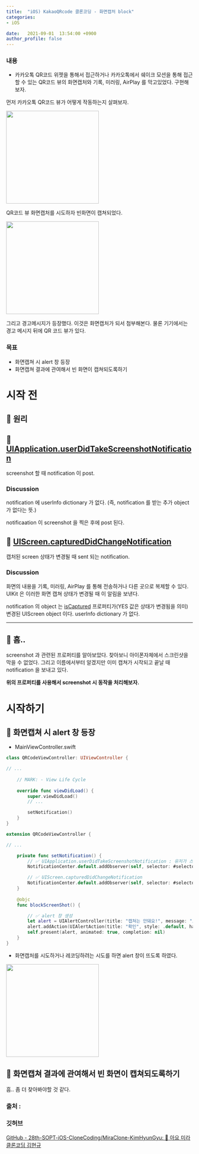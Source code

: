 ```yaml
---
title:  "iOS) KakaoQRcode 클론코딩 - 화면캡처 block"
categories:
- iOS

date:   2021-09-01  13:54:00 +0900
author_profile: false
---
```

### 내용

- 카카오톡 QR코드 위젯을 통해서 접근하거나 카카오톡에서 쉐이크 모션을 통해 접근할 수 있는 QR코드 뷰의 화면캡처와 기록, 미러링, AirPlay 를 막고있었다. 구현해보자.

먼저 카카오톡 QR코드 뷰가 어떻게 작동하는지 살펴보자.

<img src ="https://user-images.githubusercontent.com/69136340/131613048-c674e0dc-dd2c-4aa9-a543-e410261b0e54.png" width ="250">

QR코드 뷰 화면캡처를 시도하자 빈화면이 캡쳐되었다.

<img src ="https://user-images.githubusercontent.com/69136340/131613034-e21f18ad-3dfe-4f8d-8976-15f635eb4a4b.png" width ="250">

그리고 경고메시지가 등장했다. 이것은 화면캡처가 되서 첨부해본다. 물론 기기에서는 경고 메시지 뒤에 QR 코드 뷰가 있다.

### 목표

- 화면캡쳐 시 alert 창 등장
- 화면캡쳐 결과에 관여해서 빈 화면이 캡쳐되도록하기

# 시작 전

## 📸 원리

## 📌 [UIApplication.userDidTakeScreenshotNotification](https://developer.apple.com/documentation/uikit/uiapplication/1622966-userdidtakescreenshotnotificatio)

screenshot 할 때 notification 이 post.

### Discussion

notification 에 userInfo dictionary 가 없다. (즉, notification 를 받는 추가 object 가 없다는 뜻.)

notificaation 이 screenshot 을 찍은 후에 post 된다.

## 📌 [UIScreen.capturedDidChangeNotification](https://developer.apple.com/documentation/uikit/uiscreen/2921652-captureddidchangenotification)

캡처된 screen 상태가 변경될 때 sent 되는 notification.

### Discussion

화면의 내용을 기록, 미러링, AirPlay 를 통해 전송하거나 다른 곳으로 복제할 수 있다. UIKit 은 이러한 화면 캡쳐 상태가 변경될 때 이 알림을 보낸다.

notification 의 object 는 [isCaptured](https://developer.apple.com/documentation/uikit/uiscreen/2921651-iscaptured) 프로퍼티가(YES 값은 상태가 변경됨을 의미) 변경된 UIScreen object 이다. userInfo dictionary 가 없다.

---

## 🤨 흠..

screenshot 과 관련된 프로퍼티를 알아보았다. 찾아보니 아이폰자체에서 스크린샷을 막을 수 없었다. 그리고 이름에서부터 알겠지만  이미 캡쳐가 시작되고 끝날 때 notification 을 보내고 있다.

**위의 프로퍼티를 사용해서 screenshot 시 동작을 처리해보자.**

# 시작하기

## 📸 화면캡쳐 시 alert 창 등장

- MainViewController.swift

```swift
class QRCodeViewController: UIViewController {

// ...
    
    // MARK: - View Life Cycle
    
    override func viewDidLoad() {
        super.viewDidLoad()
        // ...

        setNotification()
    }
}

extension QRCodeViewController {

// ...

    private func setNotification() {
        // ✅ UIApplication.userDidTakeScreenshotNotification : 유저가 스크린샷을 찍을 때 notification 이 post 한다.
        NotificationCenter.default.addObserver(self, selector: #selector(blockScreenShot), name: UIApplication.userDidTakeScreenshotNotification, object: nil)

        // ✅ UIScreen.capturedDidChangeNotification
        NotificationCenter.default.addObserver(self, selector: #selector(blockScreenShot), name: UIScreen.capturedDidChangeNotification, object: nil)    
    }
    
    @objc
    func blockScreenShot() {

        // ✅ alert 창 생성
        let alert = UIAlertController(title: "캡쳐는 안돼요!", message: "보안 정책에 따라 스크린샷을 캡쳐할 수 없습니다.", preferredStyle: .alert)
        alert.addAction(UIAlertAction(title: "확인", style: .default, handler: nil))
        self.present(alert, animated: true, completion: nil)
    }
}
```

- 화면캡처를 시도하거나 레코딩하려는 시도를 하면 alert 창이 뜨도록 하였다.

<img src ="https://user-images.githubusercontent.com/69136340/131613025-4160f910-40f6-4685-8a78-085d96552ad7.png" width ="250">

## 📸 화면캡쳐 결과에 관여해서 빈 화면이 캡쳐되도록하기

흠.. 좀 더 찾아봐야할 것 같다.

### 출처 :

### 깃허브

[GitHub - 28th-SOPT-iOS-CloneCoding/MiraClone-KimHyunGyu: 🧚 아요 미라클론코딩 김현규](https://github.com/28th-SOPT-iOS-CloneCoding/MiraClone-KimHyunGyu)
